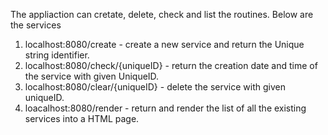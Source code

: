The appliaction can cretate, delete, check and list the routines. Below are the services
1. localhost:8080/create -  create a new service and return the Unique string identifier.
2. localhost:8080/check/{uniqueID} -  return the creation date and time of the service with given UniqueID.
3. localhost:8080/clear/{uniqueID} -  delete the service with given uniqueID.
4. loacalhost:8080/render - return and render the list of all the existing services into a HTML page.
